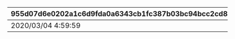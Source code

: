 |955d07d6e0202a1c6d9fda0a6343cb1fc387b03bc94bcc2cd8481a254330de42|aa9ad613e484741c760178d11c2218a54e6dd8d496a13f3ab62f43c29fc91ef7|a00619f63a2116c7d05a52e1da05091960a2419a17227195c91ba21ab6484cf2|dbf46a18b6f4a56a7e2870fae425b3f083ce93af8c90e08d9c6d52ee9594ffb0|
| --- | --- | --- | --- |
|2020/03/04 4:59:59|1|10|2020/03/01 5:00:00|